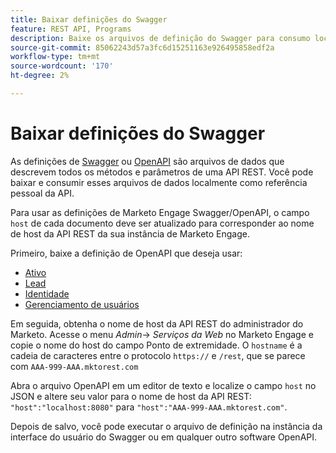 ```yaml
---
title: Baixar definições do Swagger
feature: REST API, Programs
description: Baixe os arquivos de definição do Swagger para consumo local.
source-git-commit: 85062243d57a3fc6d15251163e926495858edf2a
workflow-type: tm+mt
source-wordcount: '170'
ht-degree: 2%

---
```


# Baixar definições do Swagger

As definições de [Swagger](https://swagger.io/) ou [OpenAPI](https://www.openapis.org/) são arquivos de dados que descrevem todos os métodos e parâmetros de uma API REST. Você pode baixar e consumir esses arquivos de dados localmente como referência pessoal da API.

Para usar as definições de Marketo Engage Swagger/OpenAPI, o campo `host` de cada documento deve ser atualizado para corresponder ao nome de host da API REST da sua instância de Marketo Engage.

Primeiro, baixe a definição de OpenAPI que deseja usar:

* [Ativo](assets/swagger-asset.json)
* [Lead](assets/swagger-mapi.json)
* [Identidade      ](assets/swagger-identity.json)
* [Gerenciamento de usuários](assets/swagger-user.json)

Em seguida, obtenha o nome de host da API REST do administrador do Marketo. Acesse o menu _Admin_-> _Serviços da Web_ no Marketo Engage e copie o nome do host do campo Ponto de extremidade. O `hostname` é a cadeia de caracteres entre o protocolo `https://` e `/rest`, que se parece com `AAA-999-AAA.mktorest.com`

Abra o arquivo OpenAPI em um editor de texto e localize o campo `host` no JSON e altere seu valor para o nome de host da API REST: `"host":"localhost:8080"` para `"host":"AAA-999-AAA.mktorest.com"`.

Depois de salvo, você pode executar o arquivo de definição na instância da interface do usuário do Swagger ou em qualquer outro software OpenAPI.
